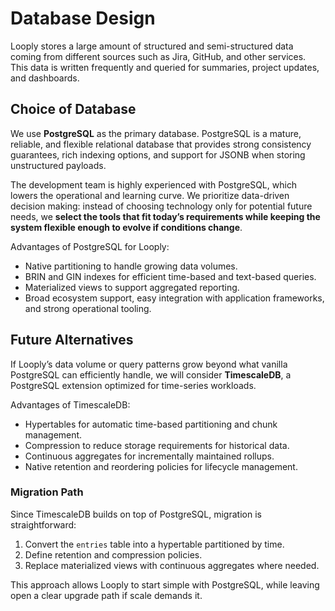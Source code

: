 # Database Design

Looply stores a large amount of structured and semi-structured data coming from different sources such as Jira, GitHub, and other services. This data is written frequently and queried for summaries, project updates, and dashboards.

## Choice of Database

We use **PostgreSQL** as the primary database. PostgreSQL is a mature, reliable, and flexible relational database that provides strong consistency guarantees, rich indexing options, and support for JSONB when storing unstructured payloads.

The development team is highly experienced with PostgreSQL, which lowers the operational and learning curve. We prioritize data-driven decision making: instead of choosing technology only for potential future needs, we **select the tools that fit today’s requirements while keeping the system flexible enough to evolve if conditions change**.

Advantages of PostgreSQL for Looply:
- Native partitioning to handle growing data volumes.
- BRIN and GIN indexes for efficient time-based and text-based queries.
- Materialized views to support aggregated reporting.
- Broad ecosystem support, easy integration with application frameworks, and strong operational tooling.

## Future Alternatives

If Looply’s data volume or query patterns grow beyond what vanilla PostgreSQL can efficiently handle, we will consider **TimescaleDB**, a PostgreSQL extension optimized for time-series workloads. 

Advantages of TimescaleDB:
- Hypertables for automatic time-based partitioning and chunk management.
- Compression to reduce storage requirements for historical data.
- Continuous aggregates for incrementally maintained rollups.
- Native retention and reordering policies for lifecycle management.

### Migration Path

Since TimescaleDB builds on top of PostgreSQL, migration is straightforward:
1. Convert the `entries` table into a hypertable partitioned by time.
2. Define retention and compression policies.
3. Replace materialized views with continuous aggregates where needed.

This approach allows Looply to start simple with PostgreSQL, while leaving open a clear upgrade path if scale demands it.